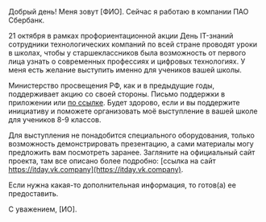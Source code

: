 Добрый день! Меня зовут [ФИО]. Сейчас я работаю в компании ПАО Сбербанк.

21 октября в рамках профориентационной акции День IT-знаний сотрудники технологических компаний по всей стране проводят уроки в школах, чтобы у старшеклассников была возможность от первого лица узнать о современных профессиях и цифровых технологиях. У меня есть желание выступить именно для учеников вашей школы. 

Министерство просвещения РФ, как и в предыдущие годы, поддерживает акцию со своей стороны. Письмо поддержки в приложении или [по ссылке](https://cloud.mail.ru/public/1ezo/F4ouh5SC9). Будет здорово, если и вы поддержите инициативу и поможете организовать моё выступление в вашей школе для учеников 8-9 классов.

Для выступления не понадобится специального оборудования, только возможность демонстрировать презентацию, а сами материалы могу предложить вам посмотреть заранее. Загляните на официальный сайт проекта, там все описано более подробно: [ссылка на сайт https://itday.vk.company](https://itday.vk.company).

Если нужна какая-то дополнительная информация, то готов(а) ее предоставить.

С уважением, [ИО].

